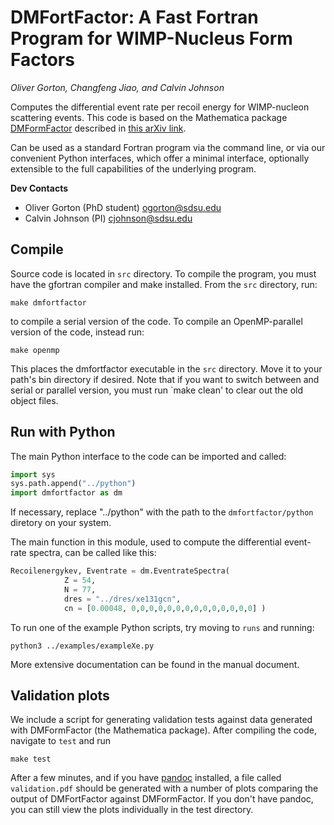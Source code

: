 # DMFortFactor: A Fast Fortran Program for WIMP-Nucleus Form Factors
*Oliver Gorton, Changfeng Jiao, and Calvin Johnson*

Computes the differential event rate per recoil energy for WIMP-nucleon
scattering events. This code is based on the Mathematica package
[DMFormFactor](https://www.ocf.berkeley.edu/~nanand/software/dmformfactor/)
described in [this arXiv link](https://arxiv.org/abs/1308.6288).

Can be used as a standard Fortran program via the command line, or via our
convenient Python interfaces, which offer a minimal interface, optionally 
extensible to the full capabilities of the underlying program.

**Dev Contacts**

* Oliver Gorton (PhD student) ogorton@sdsu.edu
* Calvin Johnson (PI) cjohnson@sdsu.edu

## Compile
Source code is located in `src` directory. To compile the program, you must have
the gfortran compiler and make installed. From the `src` directory, run:

    make dmfortfactor

to compile a serial version of the code. To compile an OpenMP-parallel version
of the code, instead run:

    make openmp

This places the dmfortfactor executable in the `src` directory. Move it to
your path's bin directory if desired. Note that if you want to switch between
and serial or parallel version, you must run `make clean' to clear out the old
object files.

## Run with Python
The main Python interface to the code can be imported and called:
```Python
import sys
sys.path.append("../python")
import dmfortfactor as dm
```
If necessary, replace "../python" with the path to the `dmfortfactor/python` diretory on your
system.

The main function in this module, used to compute the differential event-rate
spectra, can be called like this:
```Python
Recoilenergykev, Eventrate = dm.EventrateSpectra(
            Z = 54,
            N = 77,
            dres = "../dres/xe131gcn",
            cn = [0.00048, 0,0,0,0,0,0,0,0,0,0,0,0,0,0] )
```

To run one of the example Python scripts, try moving to `runs` and running:

    python3 ../examples/exampleXe.py

More extensive documentation can be found in the manual document.

## Validation plots
We include a script for generating validation tests against data generated with
DMFormFactor (the Mathematica package). After compiling the code, navigate to
`test` and run

    make test

After a few minutes, and if you have [pandoc](https://pandoc.org/index.html) 
installed, a file called `validation.pdf` should be generated with a number of
plots comparing the output of DMFortFactor against DMFormFactor. If you don't
have pandoc, you can still view the plots individually in the test directory. 
